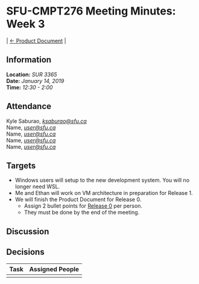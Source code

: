 # SFU-CMPT276 Meeting Minutes: Week 3

| [<- Product Document](../Product-Document.md) |

## Information

**Location:** *SUR 3365*  
**Date:** *January 14, 2019*  
**Time:** *12:30 - 2:00*

## Attendance

Kyle Saburao, *ksaburao@sfu.ca*  
Name, *user@sfu.ca*  
Name, *user@sfu.ca*  
Name, *user@sfu.ca*  
Name, *user@sfu.ca*

## Targets

- Windows users will setup to the new development system. You will no longer need WSL.
- Me and Ethan will work on VM architecture in preparation for Release 1.
- We will finish the Product Document for Release 0.
  - Assign 2 bullet points for [Release 0](http://www.cs.sfu.ca/CourseCentral/276/tjd/project.html) per person.
  - They must be done by the end of the meeting.

## Discussion

## Decisions

|Task|Assigned People|
|----|---------------|
|    |               |

